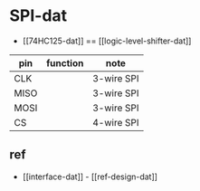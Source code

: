 
# SPI-dat

- [[74HC125-dat]] == [[logic-level-shifter-dat]]


| pin  | function | note       |
| ---- | -------- | ---------- |
| CLK  |          | 3-wire SPI |
| MISO |          | 3-wire SPI |
| MOSI |          | 3-wire SPI |
| CS   |          | 4-wire SPI |

## ref 

- [[interface-dat]] - [[ref-design-dat]]